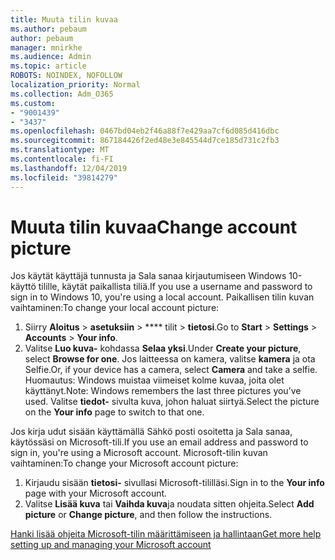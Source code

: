 ```yaml
---
title: Muuta tilin kuvaa
ms.author: pebaum
author: pebaum
manager: mnirkhe
ms.audience: Admin
ms.topic: article
ROBOTS: NOINDEX, NOFOLLOW
localization_priority: Normal
ms.collection: Adm_O365
ms.custom:
- "9001439"
- "3437"
ms.openlocfilehash: 0467bd04eb2f46a88f7e429aa7cf6d085d416dbc
ms.sourcegitcommit: 867184426f2ed48e3e845544d7ce185d731c2fb3
ms.translationtype: MT
ms.contentlocale: fi-FI
ms.lasthandoff: 12/04/2019
ms.locfileid: "39814279"
---
```

# <a name="change-account-picture"></a><span data-ttu-id="06f65-102">Muuta tilin kuvaa</span><span class="sxs-lookup"><span data-stu-id="06f65-102">Change account picture</span></span>

<span data-ttu-id="06f65-103">Jos käytät käyttäjä tunnusta ja Sala sanaa kirjautumiseen Windows 10-käyttö tilille, käytät paikallista tiliä.</span><span class="sxs-lookup"><span data-stu-id="06f65-103">If you use a username and password to sign in to Windows 10, you're using a local account.</span></span> <span data-ttu-id="06f65-104">Paikallisen tilin kuvan vaihtaminen:</span><span class="sxs-lookup"><span data-stu-id="06f65-104">To change your local account picture:</span></span>

1. <span data-ttu-id="06f65-105">Siirry **Aloitus** > **asetuksiin** > \*\*\*\* tilit > **tietosi**.</span><span class="sxs-lookup"><span data-stu-id="06f65-105">Go to **Start** > **Settings** > **Accounts** > **Your info**.</span></span>
2. <span data-ttu-id="06f65-106">Valitse **Luo kuva-** kohdassa **Selaa yksi**.</span><span class="sxs-lookup"><span data-stu-id="06f65-106">Under **Create your picture**, select **Browse for one**.</span></span> <span data-ttu-id="06f65-107">Jos laitteessa on kamera, valitse **kamera** ja ota Selfie.</span><span class="sxs-lookup"><span data-stu-id="06f65-107">Or, if your device has a camera, select **Camera** and take a selfie.</span></span> 
    <span data-ttu-id="06f65-108">Huomautus: Windows muistaa viimeiset kolme kuvaa, joita olet käyttänyt.</span><span class="sxs-lookup"><span data-stu-id="06f65-108">Note: Windows remembers the last three pictures you’ve used.</span></span> <span data-ttu-id="06f65-109">Valitse **tiedot-** sivulta kuva, johon haluat siirtyä.</span><span class="sxs-lookup"><span data-stu-id="06f65-109">Select the picture on the **Your info** page to switch to that one.</span></span>

<span data-ttu-id="06f65-110">Jos kirja udut sisään käyttämällä Sähkö posti osoitetta ja Sala sanaa, käytössäsi on Microsoft-tili.</span><span class="sxs-lookup"><span data-stu-id="06f65-110">If you use an email address and password to sign in, you're using a Microsoft account.</span></span> <span data-ttu-id="06f65-111">Microsoft-tilin kuvan vaihtaminen:</span><span class="sxs-lookup"><span data-stu-id="06f65-111">To change your Microsoft account picture:</span></span>

1. <span data-ttu-id="06f65-112">Kirjaudu sisään **tietosi-** sivullasi Microsoft-tililläsi.</span><span class="sxs-lookup"><span data-stu-id="06f65-112">Sign in to the **Your info** page with your Microsoft account.</span></span>
2. <span data-ttu-id="06f65-113">Valitse **Lisää kuva** tai **Vaihda kuva**ja noudata sitten ohjeita.</span><span class="sxs-lookup"><span data-stu-id="06f65-113">Select **Add picture** or **Change picture**, and then follow the instructions.</span></span>

[<span data-ttu-id="06f65-114">Hanki lisää ohjeita Microsoft-tilin määrittämiseen ja hallintaan</span><span class="sxs-lookup"><span data-stu-id="06f65-114">Get more help setting up and managing your Microsoft account</span></span>](https://support.microsoft.com/products/microsoft-account?category=manage-account)